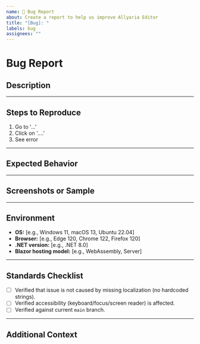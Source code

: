 ```yaml
---
name: 🐞 Bug Report
about: Create a report to help us improve Allyaria Editor
title: "[Bug]: "
labels: bug
assignees: ""
---
```


# Bug Report

## Description

<!-- A clear and concise description of what the bug is. -->

---

## Steps to Reproduce

<!-- Steps to reproduce the behavior. -->

1. Go to '...'
2. Click on '....'
3. See error

---

## Expected Behavior

<!-- A clear and concise description of what you expected to happen. -->

---

## Screenshots or Sample

<!-- If applicable, add screenshots, code snippets, or markup to help explain the problem. -->

---

## Environment

- **OS:** [e.g., Windows 11, macOS 13, Ubuntu 22.04]
- **Browser:** [e.g., Edge 120, Chrome 122, Firefox 120]
- **.NET version:** [e.g., .NET 8.0]
- **Blazor hosting model:** [e.g., WebAssembly, Server]

---

## Standards Checklist

- [ ] Verified that issue is not caused by missing localization (no hardcoded strings).
- [ ] Verified accessibility (keyboard/focus/screen reader) is affected.
- [ ] Verified against current `main` branch.

---

## Additional Context

<!-- Add any other context about the problem here. -->
